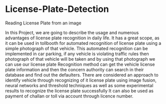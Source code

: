 # License-Plate-Detection
Reading License Plate from an image

In this Project, we are going to describe the usage and numerous advantages of license plate recognition in daily life.
It has a great scope, as it can be used in tollbooth for automated recognition of license plate using a simple photograph of that vehicle.
This automated recognition can be implemented in car parking, if any vehicle is violating traffic rules then photograph of that vehicle
will be taken and by using that photograph we can use our license plate
Recognition method can get the vehicle license plate information and then the concern authority can
search in their database and find out the defaulters.
There are considered an approach to identify vehicle through recognizing of it license plate using image fusion, neural networks
and threshold techniques as well as some experimental results to recognize the license plate successfully
It can also be used as payment of challan or toll via account through licence number.
